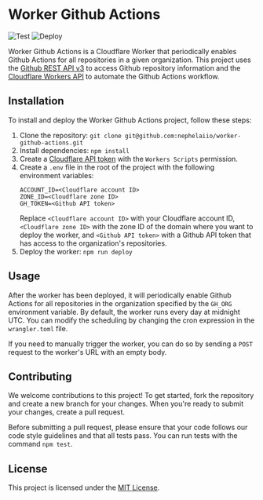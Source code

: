 # Worker Github Actions
![Test](https://github.com/nephelaiio/worker-github-actions/actions/workflows/test.yml/badge.svg) ![Deploy](https://github.com/nephelaiio/worker-github-actions/actions/workflows/main.yml/badge.svg)

Worker Github Actions is a Cloudflare Worker that periodically enables Github Actions for all repositories in a given organization. This project uses the [Github REST API v3](https://docs.github.com/en/rest) to access Github repository information and the [Cloudflare Workers API](https://developers.cloudflare.com/workers) to automate the Github Actions workflow.

## Installation

To install and deploy the Worker Github Actions project, follow these steps:

1. Clone the repository: `git clone git@github.com:nephelaiio/worker-github-actions.git`
2. Install dependencies: `npm install`
3. Create a [Cloudflare API token](https://developers.cloudflare.com/api) with the `Workers Scripts` permission.
4. Create a `.env` file in the root of the project with the following environment variables:
   ```
   ACCOUNT_ID=<Cloudflare account ID>
   ZONE_ID=<Cloudflare zone ID>
   GH_TOKEN=<Github API token>
   ```
   Replace `<Cloudflare account ID>` with your Cloudflare account ID, `<Cloudflare zone ID>` with the zone ID of the domain where you want to deploy the worker, and `<Github API token>` with a Github API token that has access to the organization's repositories.
5. Deploy the worker: `npm run deploy`

## Usage

After the worker has been deployed, it will periodically enable Github Actions for all repositories in the organization specified by the `GH_ORG` environment variable. By default, the worker runs every day at midnight UTC. You can modify the scheduling by changing the cron expression in the `wrangler.toml` file.

If you need to manually trigger the worker, you can do so by sending a `POST` request to the worker's URL with an empty body.

## Contributing

We welcome contributions to this project! To get started, fork the repository and create a new branch for your changes. When you're ready to submit your changes, create a pull request.

Before submitting a pull request, please ensure that your code follows our code style guidelines and that all tests pass. You can run tests with the command `npm test`.

## License

This project is licensed under the [MIT License](https://opensource.org/licenses/MIT).
